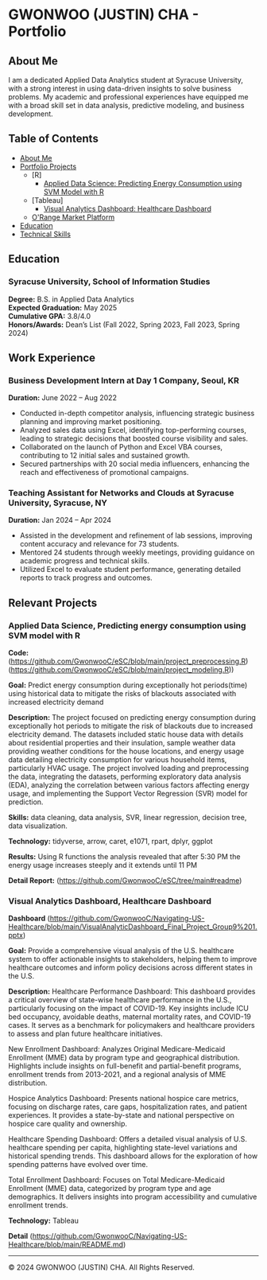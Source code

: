 # GWONWOO (JUSTIN) CHA - Portfolio

## About Me
I am a dedicated Applied Data Analytics student at Syracuse University, with a strong interest in using data-driven insights to solve business problems. 
My academic and professional experiences have equipped me with a broad skill set in data analysis, predictive modeling, and business development.

## Table of Contents
- [About Me](#about-me)
- [Portfolio Projects](#portfolio-projects)
  - [R]
    - [Applied Data Science: Predicting Energy Consumption using SVM Model with R](#applied-data-science-predicting-energy-consumption-using-svm-model-with-r)
  - [Tableau]
    - [Visual Analytics Dashboard: Healthcare Dashboard](#visual-analytics-dashboard-healthcare-dashboard)
  - [O'Range Market Platform](#orange-market-platform)
- [Education](#education)
- [Technical Skills](#technical-skills)



## Education

### Syracuse University, School of Information Studies
**Degree:** B.S. in Applied Data Analytics  
**Expected Graduation:** May 2025  
**Cumulative GPA:** 3.8/4.0  
**Honors/Awards:** Dean’s List (Fall 2022, Spring 2023, Fall 2023, Spring 2024)  

## Work Experience

### Business Development Intern at Day 1 Company, Seoul, KR
**Duration:** June 2022 – Aug 2022  
- Conducted in-depth competitor analysis, influencing strategic business planning and improving market positioning.
- Analyzed sales data using Excel, identifying top-performing courses, leading to strategic decisions that boosted course visibility and sales.
- Collaborated on the launch of Python and Excel VBA courses, contributing to 12 initial sales and sustained growth.
- Secured partnerships with 20 social media influencers, enhancing the reach and effectiveness of promotional campaigns.

### Teaching Assistant for Networks and Clouds at Syracuse University, Syracuse, NY
**Duration:** Jan 2024 – Apr 2024  
- Assisted in the development and refinement of lab sessions, improving content accuracy and relevance for 73 students.
- Mentored 24 students through weekly meetings, providing guidance on academic progress and technical skills.
- Utilized Excel to evaluate student performance, generating detailed reports to track progress and outcomes.

## Relevant Projects


### Applied Data Science, Predicting energy consumption using SVM model with R
**Code:** 
(https://github.com/GwonwooC/eSC/blob/main/project_preprocessing.R)
(https://github.com/GwonwooC/eSC/blob/main/project_modeling.R))

**Goal:** 
Predict energy consumption during exceptionally hot periods(time) using historical data to mitigate the risks of blackouts associated with increased electricity demand

**Description:** 
The project focused on predicting energy consumption during exceptionally hot periods to mitigate the risk of blackouts due to increased electricity demand. The datasets included static house data with details about residential properties and their insulation, sample weather data providing weather conditions for the house locations, and energy usage data detailing electricity consumption for various household items, particularly HVAC usage. The project involved loading and preprocessing the data, integrating the datasets, performing exploratory data analysis (EDA), analyzing the correlation between various factors affecting energy usage, and implementing the Support Vector Regression (SVR) model for prediction.

**Skills:** 
data cleaning, data analysis, SVR, linear regression, decision tree, data visualization.

**Technology:** 
tidyverse, arrow, caret, e1071, rpart, dplyr, ggplot

**Results:** 
Using R functions the analysis revealed that after 5:30 PM the energy usage increases steeply and it extends until 11 PM

**Detail Report:** 
(https://github.com/GwonwooC/eSC/tree/main#readme)

### Visual Analytics Dashboard, Healthcare Dashboard
**Dashboard**
(https://github.com/GwonwooC/Navigating-US-Healthcare/blob/main/VisualAnalyticDashboard_Final_Project_Group9%201.pptx)

**Goal:** 
Provide a comprehensive visual analysis of the U.S. healthcare system to offer actionable insights to stakeholders, helping them to improve healthcare outcomes and inform policy decisions across different states in the U.S.

**Description:** 
Healthcare Performance Dashboard:
This dashboard provides a critical overview of state-wise healthcare performance in the U.S., particularly focusing on the impact of COVID-19. Key insights include ICU bed occupancy, avoidable deaths, maternal mortality rates, and COVID-19 cases. It serves as a benchmark for policymakers and healthcare providers to assess and plan future healthcare initiatives.

New Enrollment Dashboard:
Analyzes Original Medicare-Medicaid Enrollment (MME) data by program type and geographical distribution. Highlights include insights on full-benefit and partial-benefit programs, enrollment trends from 2013-2021, and a regional analysis of MME distribution.

Hospice Analytics Dashboard:
Presents national hospice care metrics, focusing on discharge rates, care gaps, hospitalization rates, and patient experiences. It provides a state-by-state and national perspective on hospice care quality and ownership.

Healthcare Spending Dashboard:
Offers a detailed visual analysis of U.S. healthcare spending per capita, highlighting state-level variations and historical spending trends. This dashboard allows for the exploration of how spending patterns have evolved over time.

Total Enrollment Dashboard:
Focuses on Total Medicare-Medicaid Enrollment (MME) data, categorized by program type and age demographics. It delivers insights into program accessibility and cumulative enrollment trends.

**Technology:** 
Tableau

**Detail**
(https://github.com/GwonwooC/Navigating-US-Healthcare/blob/main/README.md)


---

&copy; 2024 GWONWOO (JUSTIN) CHA. All Rights Reserved.
